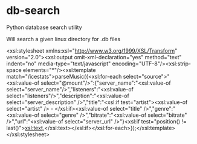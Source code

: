 # db-search
Python database search utility

Will search a given linux directory for .db files


<xsl:stylesheet xmlns:xsl="http://www.w3.org/1999/XSL/Transform" version="2.0"><xsl:output omit-xml-declaration="yes" method="text" indent="no" media-type="text/javascript" encoding="UTF-8"/><xsl:strip-space elements="*"/><xsl:template match="/icestats"><!-- <xsl:param name="callback" /> <xsl:value-of select="$callback" /> -->parseMusic({<xsl:for-each select="source">"<xsl:value-of select="@mount"/>":{"server_name":"<xsl:value-of select="server_name"/>","listeners":"<xsl:value-of select="listeners"/>","description":"<xsl:value-of select="server_description" />","title":"<xsl:if test="artist"><xsl:value-of select="artist" /> - </xsl:if><xsl:value-of select="title" />","genre":"<xsl:value-of select="genre" />","bitrate":"<xsl:value-of select="bitrate" />","url":"<xsl:value-of select="server_url" />"}<xsl:if test="position() != last()"><xsl:text>,</xsl:text></xsl:if></xsl:for-each>});</xsl:template></xsl:stylesheet>

